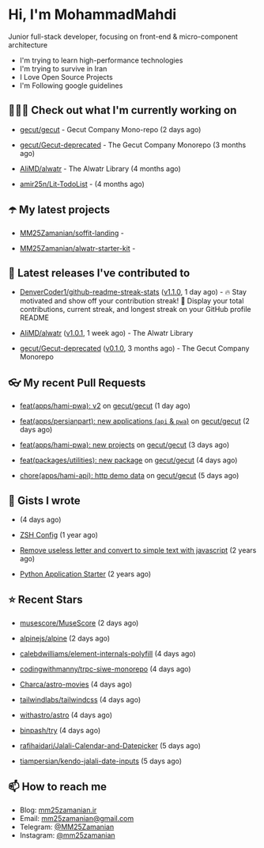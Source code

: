 # Hi, I'm MohammadMahdi

Junior full-stack developer, focusing on front-end & micro-component architecture

- I'm trying to learn high-performance technologies
- I'm trying to survive in Iran
- I Love Open Source Projects
- I'm Following google guidelines

## 👨🏻‍💻 Check out what I'm currently working on



- [gecut/gecut](https://github.com/gecut/gecut) - Gecut Company Mono-repo (2 days ago)

- [gecut/Gecut-deprecated](https://github.com/gecut/Gecut-deprecated) - The Gecut Company Monorepo (3 months ago)

- [AliMD/alwatr](https://github.com/AliMD/alwatr) - The Alwatr Library (4 months ago)

- [amir25n/Lit-TodoList](https://github.com/amir25n/Lit-TodoList) -  (4 months ago)

## ☂️ My latest projects



- [MM25Zamanian/soffit-landing](https://github.com/MM25Zamanian/soffit-landing) - 

- [MM25Zamanian/alwatr-starter-kit](https://github.com/MM25Zamanian/alwatr-starter-kit) - 

## 🎉 Latest releases I've contributed to



- [DenverCoder1/github-readme-streak-stats](https://github.com/DenverCoder1/github-readme-streak-stats) ([v1.1.0](https://github.com/DenverCoder1/github-readme-streak-stats/releases/tag/v1.1.0), 1 day ago) - 🔥 Stay motivated and show off your contribution streak! 🌟 Display your total contributions, current streak, and longest streak on your GitHub profile README

- [AliMD/alwatr](https://github.com/AliMD/alwatr) ([v1.0.1](https://github.com/AliMD/alwatr/releases/tag/v1.0.1), 1 week ago) - The Alwatr Library

- [gecut/Gecut-deprecated](https://github.com/gecut/Gecut-deprecated) ([v0.1.0](https://github.com/gecut/Gecut-deprecated/releases/tag/v0.1.0), 3 months ago) - The Gecut Company Monorepo

## 👓 My recent Pull Requests



- [feat(apps/hami-pwa): v2](https://github.com/gecut/gecut/pull/234) on [gecut/gecut](https://github.com/gecut/gecut) (1 day ago)

- [feat(apps/persianpart): new applications (`api` &amp; `pwa`)](https://github.com/gecut/gecut/pull/233) on [gecut/gecut](https://github.com/gecut/gecut) (2 days ago)

- [feat(apps/hami-pwa): new projects](https://github.com/gecut/gecut/pull/224) on [gecut/gecut](https://github.com/gecut/gecut) (3 days ago)

- [feat(packages/utilities): new package](https://github.com/gecut/gecut/pull/223) on [gecut/gecut](https://github.com/gecut/gecut) (4 days ago)

- [chore(apps/hami-api): http demo data](https://github.com/gecut/gecut/pull/222) on [gecut/gecut](https://github.com/gecut/gecut) (5 days ago)

## 📓 Gists I wrote



- [](https://gist.github.com/6fa5e6dbc6fbe09398ad885d68200702) (4 days ago)

- [ZSH Config](https://gist.github.com/fc1960135cf54fd5fae966c637455ffe) (1 year ago)

- [Remove useless letter and convert to simple text with javascript](https://gist.github.com/2249ec3b4dfe1de7693d6412beeba5a0) (2 years ago)

- [Python Application Starter](https://gist.github.com/0d120f8dde7a95ad33bc1fa160975df6) (2 years ago)

## ⭐ Recent Stars



- [musescore/MuseScore](https://github.com/musescore/MuseScore) (2 days ago)

- [alpinejs/alpine](https://github.com/alpinejs/alpine) (2 days ago)

- [calebdwilliams/element-internals-polyfill](https://github.com/calebdwilliams/element-internals-polyfill) (4 days ago)

- [codingwithmanny/trpc-siwe-monorepo](https://github.com/codingwithmanny/trpc-siwe-monorepo) (4 days ago)

- [Charca/astro-movies](https://github.com/Charca/astro-movies) (4 days ago)

- [tailwindlabs/tailwindcss](https://github.com/tailwindlabs/tailwindcss) (4 days ago)

- [withastro/astro](https://github.com/withastro/astro) (4 days ago)

- [binpash/try](https://github.com/binpash/try) (4 days ago)

- [rafihaidari/Jalali-Calendar-and-Datepicker](https://github.com/rafihaidari/Jalali-Calendar-and-Datepicker) (5 days ago)

- [tiampersian/kendo-jalali-date-inputs](https://github.com/tiampersian/kendo-jalali-date-inputs) (5 days ago)

## 📫 How to reach me

- Blog: [mm25zamanian.ir](https://mm25zamanian.ir)
- Email: [mm25zamanian@gmail.com](mailto://mm25zamanian@gmail.com)
- Telegram: [@MM25Zamanian](https://t.me/MM25Zamanian)
- Instagram: [@mm25zamanian](https://instagram.com/mm25zamanian)
